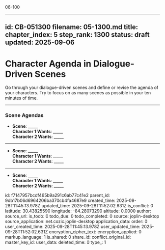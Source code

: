 06-100

---
id: CB-051300
filename: 05-1300.md
title: 
chapter_index: 5
step_rank: 1300
status: draft
updated: 2025-09-06
---

# Character Agenda in Dialogue-Driven Scenes

Go through your dialogue-driven scenes and define or revise the agenda of your characters. Try to focus on as many scenes as possible in your ten minutes of time.

---

### **Scene Agendas**

- **Scene**: _____  
  **Character 1 Wants**: _____  
  **Character 2 Wants**: _____  

---

- **Scene**: _____  
  **Character 1 Wants**: _____  
  **Character 2 Wants**: _____  

---

- **Scene**: _____  
  **Character 1 Wants**: _____  
  **Character 2 Wants**: _____  


id: f7147957bcdf465b9a291c6ab77c41e2
parent_id: 9db17b06d6964206ba370cb4fa4687e9
created_time: 2025-09-28T11:45:13.978Z
updated_time: 2025-09-28T11:52:02.631Z
is_conflict: 0
latitude: 30.43825590
longitude: -84.28073290
altitude: 0.0000
author: 
source_url: 
is_todo: 0
todo_due: 0
todo_completed: 0
source: joplin-desktop
source_application: net.cozic.joplin-desktop
application_data: 
order: 0
user_created_time: 2025-09-28T11:45:13.978Z
user_updated_time: 2025-09-28T11:52:02.631Z
encryption_cipher_text: 
encryption_applied: 0
markup_language: 1
is_shared: 0
share_id: 
conflict_original_id: 
master_key_id: 
user_data: 
deleted_time: 0
type_: 1